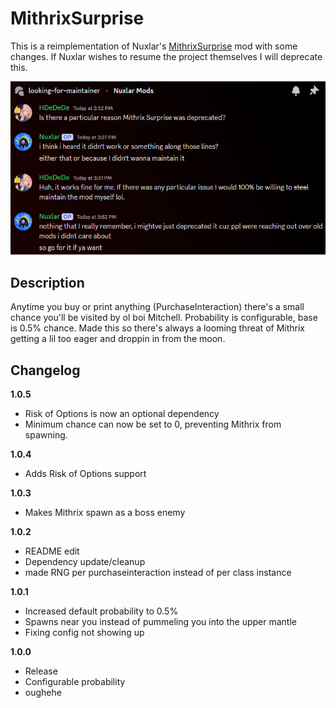 # MithrixSurprise

This is a reimplementation of Nuxlar's [MithrixSurprise](https://thunderstore.io/package/Nuxlar/MithrixSurprise/) mod with some changes. If Nuxlar wishes to resume the project themselves I will deprecate this.

![Confirmation](https://github.com/HDeDeDe/MithrixSurprise/blob/main/Resources/confirmation.png?raw=true)

## Description

Anytime you buy or print anything (PurchaseInteraction) there's a small chance you'll be visited by ol boi Mitchell. Probability is configurable, base is 0.5% chance. Made this so there's always a looming threat of Mithrix getting a lil too eager and droppin in from the moon.

## Changelog

**1.0.5**

- Risk of Options is now an optional dependency
- Minimum chance can now be set to 0, preventing Mithrix from spawning.

**1.0.4**

- Adds Risk of Options support

**1.0.3**

- Makes Mithrix spawn as a boss enemy

**1.0.2**

- README edit
- Dependency update/cleanup
- made RNG per purchaseinteraction instead of per class instance

**1.0.1**

- Increased default probability to 0.5%
- Spawns near you instead of pummeling you into the upper mantle
- Fixing config not showing up

**1.0.0**

- Release
- Configurable probability
- oughehe
